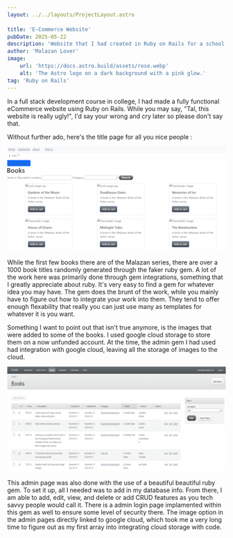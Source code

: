 ```yaml
---
layout: ../../layouts/ProjectLayout.astro

title: 'E-Commerce Website'
pubDate: 2025-05-22
description: 'Website that I had created in Ruby on Rails for a school assignment'
author: 'Malazan Lover'
image:
    url: 'https://docs.astro.build/assets/rose.webp'
    alt: 'The Astro logo on a dark background with a pink glow.'
tag: 'Ruby on Rails'
---
```


In a full stack development course in college, I had made a fully functional eCommerce website using Ruby on Rails.
While you may say, "Tal, this website is really ugly!", I'd say your wrong and cry later so please don't say that. 


Without further ado, here's the title page for all you nice people :

![eCommerce website title page!!](../../assets/eCommerceProject/TitlePage.png)

While the first few books there are of the Malazan series, there are over a 1000 book titles randomly generated through the faker ruby gem.
A lot of the work here was primarily done through gem integrations, something that I greatly appreciate about ruby. It's very easy to
find a gem for whatever idea you may have. The gem does the brunt of the work, while you mainly have to figure out how to integrate your work into them. They tend to offer enough flexability that really you can just use many as templates for whatever it is you want.   

Something I want to point out that isn't true anymore, is the images that were added to some of the books. I used google cloud storage to store them on a now unfunded account. At the time, the admin gem I had used had integration with google cloud, leaving all the storage of images to the cloud.

![Admin Page](../../assets/eCommerceProject/AdminPage.png)

This admin page was also done with the use of a beautiful beautiful ruby gem. To set it up, all I needed was to add in my database info. 
From there, I am able to add, edit, view, and delete or add CRUD features as you tech savvy people would call it. There is a admin login page implamented within this gem as well to ensure some level of security there. The image option in the admin pages directly linked to google cloud, which took me a very long time to figure out as my first array into integrating cloud storage with code.


